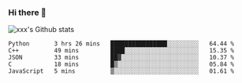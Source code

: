 ### Hi there 👋

<!--
**sdy623/sdy623** is a ✨ _special_ ✨ repository because its `README.md` (this file) appears on your GitHub profile.

Here are some ideas to get you started:

- 🔭 I’m currently working on ...
- 🌱 I’m currently learning ...
- 👯 I’m looking to collaborate on ...
- 🤔 I’m looking for help with ...
- 💬 Ask me about ...
- 📫 How to reach me: ...
- 😄 Pronouns: ...
- ⚡ Fun fact: ...
-->
![xxx's Github stats](https://github-readme-stats.vercel.app/api?username=sdy623&show_icons=true)

<!--START_SECTION:waka-->
```text
Python       3 hrs 26 mins   ████████████████░░░░░░░░░   64.44 % 
C++          49 mins         ████░░░░░░░░░░░░░░░░░░░░░   15.35 % 
JSON         33 mins         ██▓░░░░░░░░░░░░░░░░░░░░░░   10.37 % 
C            18 mins         █▒░░░░░░░░░░░░░░░░░░░░░░░   05.84 % 
JavaScript   5 mins          ▒░░░░░░░░░░░░░░░░░░░░░░░░   01.61 % 
```
<!--END_SECTION:waka-->
